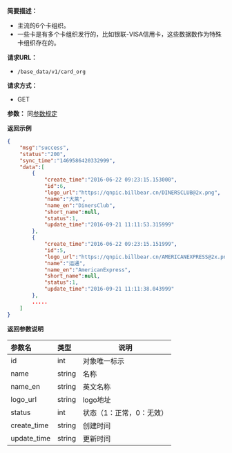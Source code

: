 **简要描述：**

- 主流的6个卡组织。
- 一些卡是有多个卡组织发行的，比如银联-VISA信用卡，这些数据数作为特殊卡组织存在的。

**请求URL：**
- `/base_data/v1/card_org`

**请求方式：**
- GET

**参数：**
同[参数规定](http://doc.liexiong.cc/#/%E6%8E%A5%E5%8F%A3%E8%A7%84%E5%88%99/%E5%8F%82%E6%95%B0%E8%A7%84%E5%AE%9A)

 **返回示例**

```json
{
    "msg":"success",
    "status":"200",
    "sync_time":"1469586420332999",
    "data":[
        {
            "create_time":"2016-06-22 09:23:15.153000",
            "id":6,
            "logo_url":"https://qnpic.billbear.cn/DINERSCLUB@2x.png",
            "name":"大莱",
            "name_en":"DinersClub",
            "short_name":null,
            "status":1,
            "update_time":"2016-09-21 11:11:53.315999"
        },
        {
            "create_time":"2016-06-22 09:23:15.151999",
            "id":5,
            "logo_url":"https://qnpic.billbear.cn/AMERICANEXPRESS@2x.png",
            "name":"运通",
            "name_en":"AmericanExpress",
            "short_name":null,
            "status":1,
            "update_time":"2016-09-21 11:11:38.043999"
        },
        .....
    ]
}
```

 **返回参数说明** 

|参数名|类型|说明|
|:-----  |:-----|-----                           |
|id |int   |对象唯一标示  |
|name |string   |名称  |
|name_en |string   |英文名称|
|logo_url|string|logo地址|
|status|int|状态（1：正常，0：无效）|
|create_time|string|创建时间|
|update_time|string|更新时间|
